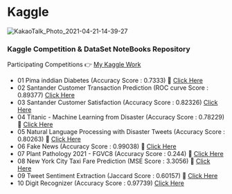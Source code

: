 # Kaggle
![KakaoTalk_Photo_2021-04-21-14-39-27](https://user-images.githubusercontent.com/68190553/115502285-a370fe80-a2af-11eb-95eb-fd0c26887f4f.png)
### Kaggle Competition & DataSet NoteBooks Repository

 Participating Competitions 👉 [My Kaggle Work](https://www.kaggle.com/jerifate/code)
 - 01 Pima inddian Diabetes (Accuracy Score : 0.7333) 🥉 [Click Here](https://www.kaggle.com/jerifate/pima-indians-check-the-need-smote-work)
 - 02 Santander Customer Transaction Prediction (ROC curve Score : 0.89377) [Click Here](https://www.kaggle.com/jerifate/transaction-prediction-should-i-use-the-pca)
 - 03 Santander Customer Satisfaction (Accuracy Score : 0.82326) [Click Here](https://www.kaggle.com/jerifate/customer-satisfaction-modeling-logistic-lgbm)
 - 04 Titanic - Machine Learning from Disaster (Accuracy Score : 0.78229) 🥉 [Click Here](https://www.kaggle.com/jerifate/titanic-purple-visualization-for-starter)
 - 05 Natural Language Processing with Disaster Tweets (Accuracy Score : 0.80263) 🥉 [Click Here](https://www.kaggle.com/jerifate/disaster-tweet-tensorflow-with-glove)
 - 06 Fake News (Accuracy Score : 0.99038) 🥉 [Click Here](https://www.kaggle.com/jerifate/fake-news-eda-bert-lstm)
 - 07 Plant Pathology 2021 - FGVC8 (Accuracy Score : 0.244) 🥉 [Click Here](https://www.kaggle.com/jerifate/plant-pathology-2021-keras-model-inceptionv3)
 - 08 New York City Taxi Fare Prediction (MSE Score : 3.3056) 🥉 [Click Here](https://www.kaggle.com/jerifate/taxi-fare-spatial-visualization-with-lgbm)
 - 09 Tweet Sentiment Extraction (Jaccard Score : 0.60157) 🥉 [Click Here](https://www.kaggle.com/jerifate/tweet-sentiment-blue-visualization-with-bert)
 - 10 Digit Recognizer (Accuracy Score : 0.97739) [Click Here](https://www.kaggle.com/jerifate/digit-recognizer-pytorch-baseline-for-starter)
